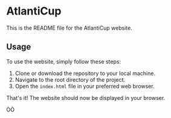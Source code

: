 # AtlantiCup

This is the README file for the AtlantiCup website.

## Usage

To use the website, simply follow these steps:

1. Clone or download the repository to your local machine.
2. Navigate to the root directory of the project.
3. Open the `index.html` file in your preferred web browser.

That's it! The website should now be displayed in your browser.

ÒÒ